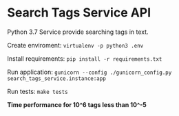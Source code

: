 # Search Tags Service API
Python 3.7
Service provide searching tags in text.

Create enviroment:
`virtualenv -p python3 .env`

Install requirements:
`pip install -r requirements.txt`

Run application:
`gunicorn --config ./gunicorn_config.py search_tags_service.instance:app`

Run tests:
`make tests`

**Time performance for 10^6 tags less than 10^-5**